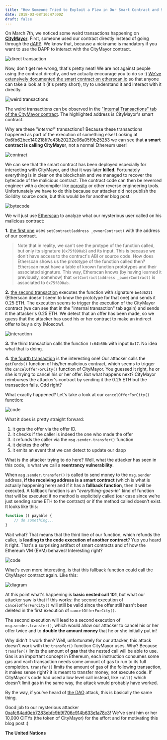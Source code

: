 ```yaml
---
title: "How Someone Tried to Exploit a Flaw in Our Smart Contract and Steal All of Its Ether"
date: 2018-03-08T16:47:00Z
draft: false
---
```


On March 7th, we noticed some weird transactions happening on [**CityMayor**](ttps://www.citymayor.co). First, someone used our contract directly instead of going through the [dAPP](https://www.citymayor.co). We know that, because a nickname is mandatory if you want to use the DAPP to interact with the CityMayor contract.

![direct transaction](/img/hack/direct_tx.png)

Now, don't get me wrong, that's pretty neat! We are not against people using the contract directly, and we actually encourage you to do so :) [We've extensively documented the smart contract on etherscan.io](https://etherscan.io/address/0x4bdde1e9fbaef2579dd63e2abbf0be445ab93f10#code) so that anyone can take a look at it (it's pretty short), try to understand it and interact with it directly.

![weird transactions](/img/hack/weird_tx.png)

The weird transactions can be observed in the ["Internal Transactions" tab of the CityMayor contract](https://etherscan.io/address/0x4bdde1e9fbaef2579dd63e2abbf0be445ab93f10#internaltx). The highlighted address is CityMayor's smart contract.

Why are these "*internal*" transactions? Because these transactions happened as part of the execution of something else! Looking at [0x6fb62bec140218ff7c43b20232e06a05f9b25253](https://etherscan.io/address/0x6fb62bec140218ff7c43b20232e06a05f9b25253) we can see that **a smart contract is calling CityMayor**, not a normal Ethereum user!

![contract](/img/hack/contract_malicious.png)

We can see that the smart contract has been deployed especially for interacting with CityMayor, and that it was later **killed**. Fortunately everything is in clear on the blockchain and we managed to recover the bytecode of the malicious contract. The contract code can then be reversed engineer with a decompiler like [porosity](https://github.com/comaeio/porosity) or other reverse engineering tools. Unfortunately we have to do this because our attacker did not publish the Solidity source code, but this would be for another blog post.

![bytecode](/img/hack/bytecode.png)

We will just use [Etherscan](https://etherscan.io/address/0x6fb62bec140218ff7c43b20232e06a05f9b25253) to analyze what our mysterious user called on his malicious contract:

**1.** [the first one](https://etherscan.io/tx/0x2f8bb00e207b5d5433d4cc3b3a6581950eb6f1a97112ef20f7a9624b81e531e0) uses `setContract(address _ownerContract)` with the address of our contract. 

> Note that in reality, we can't see the protype of the function called, but only its signature (`0x75f890ab`) and its input. This is because we don't have access to the contract's ABI or source code. How does Etherscan shows us the prototype of the function called then? Etherscan must have a table of known function prototypes and their associated signature. This way, Etherscan knows (by having learned it previously, somehow) that `setContract(address _ownerContract)` is associated to `0x75f890ab`.

**2.** [the second transaction](https://etherscan.io/tx/0x11101f12a900eb0470e2751abba0cc86ac1d7067fdbc56ab159973fca3f61c7d#internal) executes the function with signature `be4d6211` (Etherscan doesn't seem to know the prototype for that one) and sends it 0.25 ETH. The execution seems to trigger the execution of the CityMayor contract (we can see that in the "internal transaction" tab again) and sends it the attacker's 0.25 ETH. We detect that an offer has been made, so we guess that the attacker has used his or her contract to make an indirect offer to buy a city (Moscow).

![interaction](/img/hack/interaction.png)

**3.** the third transaction calls the function `fc64b60b` with input `0x17`. No idea what that is doing.

**4.** [the fourth transaction](https://etherscan.io/tx/0xf7001b009387d4f1cb4a609978ee78d86d9af3ae28f1146c10ee02ffcd20bba7) is the interesting one! Our attacker calls the `getFunds()` function of his/her malicious contract, which seems to trigger the `cancelOfferForCity()` function of CityMayor. You guessed it right, he or she is trying to cancel his or her offer. But what happens next? CityMayor reimburses the attacker's contract by sending it the 0.25 ETH but the transaction fails. Odd right?

What exactly happened? Let's take a look at our `cancelOfferForCity()` function:

![code](/img/hack/better_code.png)

What it does is pretty straight forward:

1. it gets the offer via the offer ID.
1. it checks if the caller is indeed the one who made the offer
1. it refunds the caller via the `msg.sender.transfer()` function
1. it deletes the offer
1. it emits an event that we can detect to update our dapp

What is the attacker trying to do here? Well, what the attacker has seen in this code, is what we call a **reentrancy vulnerability**. 

When `msg.sender.transfer()` is called to send money to the `msg.sender` address, **if the receiving address is a smart contract** (which is what is actually happening here) and if it has a **fallback function**, then it will be executed. A fallback function is an "*everything-goes-in*" kind of function that will be executed if no method is explicitely called (our case since we're just sending some ETH to the contract) or if the method called doesn't exist. It looks like this:

```js
function () payable {
    // do something...
}
```

Wait what? That means that the third line of our function, which refunds the caller, is **leading to the code execution of another contract**? Yup you heard it right. That's a surprising artifact of smart contracts and of how the Ethereum VM (EVM) behaves! Interesting right?

![code](/img/hack/code.png)

What's even more interesting, is that this fallback function could call the CityMayor contract again. Like this:

![diagram](/img/hack/diagram.png)

At this point what's happening is **basic nested call 101**, but what our attacker saw is that if this works: the second execution of `cancelOfferForCity()` will still be valid since the offer still hasn't been deleted in the first execution of `cancelOfferForCity()`.

The second execution will lead to a second execution of `msg.sender.transfer()`, which would allow our attacker to cancel his or her offer twice and to **double the amount money** that he or she initially put in!

Why didn't it work then? Well, unfortunately for our attacker, this attack doesn't work with the `transfer()` function CityMayor uses. Why? Because `transfer()` limits the amount of **gas** that the nested call will be able to use. Gas is an important concept in Ethereum, each instruction consumes some gas and each transaction needs some amount of gas to run to its full completion. `transfer()` limits the amount of gas of the following transaction, it makes sense right? it is meant to transfer money, not execute code. If CityMayor's code had used a low level call instead, like `call()` which doesn't limit gas in the same way, the attack would probably have worked.

By the way, if you've heard of [the DAO](https://www.coindesk.com/understanding-dao-hack-journalists/) attack, this is basically the same thing.

Good job to our mysterious attacker [0xafc64ad0eb7283ebfc9b9f706c914b633e1a78c3](https://etherscan.io/address/0xafc64ad0eb7283ebfc9b9f706c914b633e1a78c3)! We've sent him or her 10,000 CITYs (the token of CityMayor) for the effort and for motivating this blog post :)

<i class="fas fa-university"></i> **The United Nations**